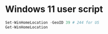 # Windows 11 user script

```powershell
Set-WinHomeLocation -GeoID 39 # 244 for US
Get-WinHomeLocation

```
